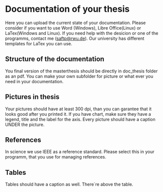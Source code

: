 # Documentation of your thesis

Here you can upload the current state of your documentation.
Please consider if you want to use Word (Windows), Libre Office(Linux) or LaTex(Windows and Linux).
If you need help with the desicion or one of the programms, contact me (saftp@rwu.de).
Our university has different templates for LaTex you can use.

## Structure of the documentation
You final version of the masterthesis should be directly in doc_thesis folder as an pdf. 
You can make your own subfolder for picture or what ever you need in your documentation.

## Pictures in thesis
Your pictures should have at least 300 dpi, than you can garantee that it looks good after you printed it.
If you have chart, make sure they have a legend, title and the label for the axis.
Every picture should have a caption UNDER the picture.

## References
In science we use IEEE as a reference standard. Please select this in your programm, that you use for managing references.

## Tables
Tables should have a caption as well. There`re above the table.
